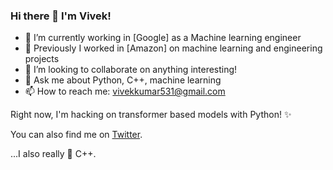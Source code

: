 ### Hi there 👋 I'm Vivek!


- 🔭 I’m currently working in [Google] as a Machine learning engineer
- 🌱 Previously I worked in [Amazon] on machine learning and engineering projects
- 👯 I’m looking to collaborate on anything interesting!
- 💬 Ask me about Python, C++, machine learning
- 📫 How to reach me: vivekkumar531@gmail.com

Right now, I'm hacking on transformer based models with Python! ✨

You can also find me on [Twitter](https://twitter.com/vivek531).

...I also really 💖 C++.





